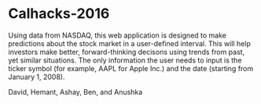 # Calhacks-2016

Using data from NASDAQ, this web application is designed to make predictions about the stock market in a user-defined interval. This will help investors make better, forward-thinking decisons using trends from past, yet similar situations. The only information the user needs to input is the ticker symbol (for example, AAPL for Apple Inc.) and the date (starting from January 1, 2008).

David, Hemant, Ashay, Ben, and Anushka
